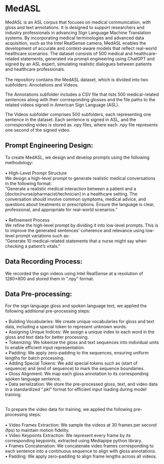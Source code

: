 # MedASL

MedASL is an ASL corpus that focuses on medical communication, with gloss and text annotations. It is designed to support researchers and industry professionals in advancing Sign Language Machine Translation systems. By incorporating medical terminologies and advanced data acquisition, such as the Intel RealSense camera, MedASL enables the development of accurate and context-aware models that reflect real-world healthcare scenarios. The dataset consists of 500 medical and healthcare-related statements, generated via prompt engineering using ChatGPT and signed by an ASL expert, simulating realistic dialogues between patients and healthcare professionals. <br><br>
The repository contains the MedASL dataset, which is divided into two subfolders: Annotations and Videos.

The Annotations subfolder includes a CSV file that lists 500 medical-related sentences along with their corresponding glosses and the file paths to the related videos signed in American Sign Language (ASL).

The Videos subfolder comprises 500 subfolders, each representing one sentence in the dataset. Each sentence is signed in ASL, and the corresponding video is stored as .npy files, where each .npy file represents one second of the signed video.


## Prompt Engineering Design:

To create MedASL, we design and develop prompts using the following methodology:<br><br>
• High-Level Prompt Structure<br>
We design a high-level prompt to generate realistic medical conversations in the following format:<br>
“Generate a realistic medical interaction between a patient and a [doctor/nurse/pharmacist/technician] in a healthcare setting. The conversation should involve common symptoms, medical advice, and questions about treatments or prescriptions. Ensure the language is clear, professional, and appropriate for real-world scenarios.”<br><br>
• Refinement Process <br>
We refine the high-level prompt by dividing it into low-level prompts. This is to improve the generated sentences’ coherence and relevance using low-level prompt variations such as:<br>
“Generate 10 medical-related statements that a nurse might say when checking a patient’s vitals.”


## Data Recording Process:

We recorded the sign videos using Intel RealSense at a resolution of 1280×800 and stored them in “.npy” format. 


## Data Pre-processing:

For the sign language gloss and spoken language text, we applied the following additional pre-processing steps:<br><br>
• Building Vocabularies: We create unique vocabularies for gloss and text data, including a special token <UNK> to represent unknown words.<br>
• Assigning Unique Indices: We assign a unique index to each word in the gloss and text data for better processing.<br>
• Tokenizing: We tokenize the gloss and text sequences into individual units to enable efficient input representation.<br>
• Padding: We apply zero-padding to the sequences, ensuring uniform lengths for batch processing.<br>
• Adding Special Tokens: We add special tokens such as <sos> (start of sequence) and <eos> (end of sequence) to mark the sequence boundaries.<br>
• Gloss Alignment: We map each gloss annotation to its corresponding spoken language sentence.<br>
• Data serialization: We store the pre-processed gloss, text, and video data in a standardized “.pkl” format for efficient input loading during model training.<br><br>

To prepare the video data for training, we applied the following pre-processing steps: <br><br>
• Video Frames Extraction: We sample the videos at 30 frames per second (fps) to maintain motion fidelity.<br>
• Video Keypoints Extraction: We represent every frame by its corresponding keypoints, extracted using Mediapipe python library.<br>
• Frames Concatenation: We concatenate video frames corresponding to each sentence into a continuous sequence to align with gloss annotations.<br>
• Padding: We apply zero-padding to align frame lengths across all videos. 



